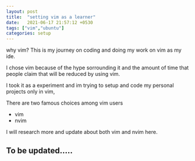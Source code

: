 ```yaml
---
layout: post
title:  "setting vim as a learner"
date:   2021-06-17 21:57:12 +0530
tags: ["vim","ubuntu"]
categories: setup
---
```


why vim?
	This is my journey on coding and doing my work on vim as my ide.

I chose vim because of the hype sorrounding it and the amount of time that people claim that will be reduced by using vim. 

I took it as a experiment and im trying to setup and code my personal projects only in vim,

There are two famous choices among vim users 
 *  vim 
 *  nvim

I will research more and update about both vim and nvim here.

To be updated.....
-----------------------------------
